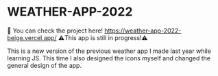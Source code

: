 # WEATHER-APP-2022

🔗 You can check the project here! https://weather-app-2022-beige.vercel.app/
⚠️This app is still in progress!⚠️

This is a new version of the previous weather app I made last year while learning JS.
This time I also designed the icons myself and changed the general design of the app. 


